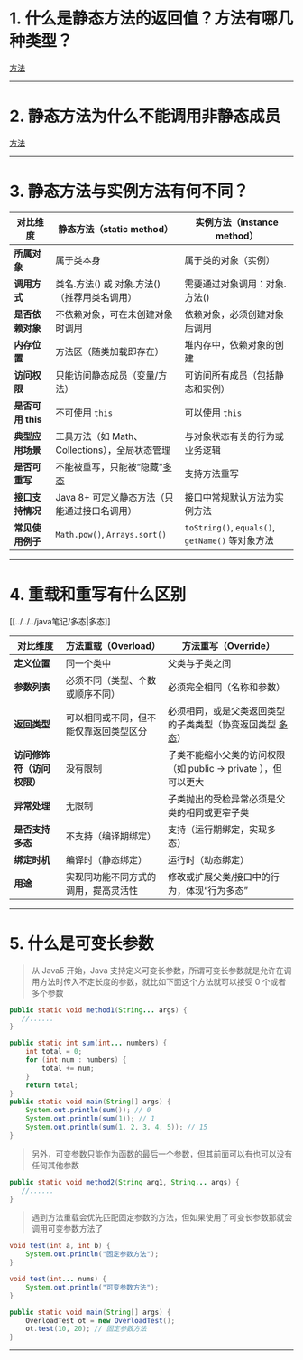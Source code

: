 
# 1. 什么是静态方法的返回值？方法有哪几种类型？

[方法](../../../java笔记/方法.md#^129fde)

****
# 2. 静态方法为什么不能调用非静态成员

[方法](../../../java笔记/方法.md#^bae8ff)

****
# 3. 静态方法与实例方法有何不同？

| 对比维度          | 静态方法（static method）                              | 实例方法（instance method）                       |
| ------------- | ------------------------------------------------ | ------------------------------------------- |
| **所属对象**      | 属于类本身                                            | 属于类的对象（实例）                                  |
| **调用方式**      | 类名.方法() 或 对象.方法()（推荐用类名调用）                       | 需要通过对象调用：对象.方法()                            |
| **是否依赖对象**    | 不依赖对象，可在未创建对象时调用                                 | 依赖对象，必须创建对象后调用                              |
| **内存位置**      | 方法区（随类加载即存在）                                     | 堆内存中，依赖对象的创建                                |
| **访问权限**      | 只能访问静态成员（变量/方法）                                  | 可访问所有成员（包括静态和实例）                            |
| **是否可用 this** | 不可使用 `this`                                      | 可以使用 `this`                                 |
| **典型应用场景**    | 工具方法（如 Math、Collections），全局状态管理                  | 与对象状态有关的行为或业务逻辑                             |
| **是否可重写**     | 不能被重写，只能被“隐藏”[多态](../../../java笔记/多态.md#^e66367) | 支持方法重写                                      |
| **接口支持情况**    | Java 8+ 可定义静态方法（只能通过接口名调用）                       | 接口中常规默认方法为实例方法                              |
| **常见使用例子**    | `Math.pow()`, `Arrays.sort()`                    | `toString()`, `equals()`, `getName()` 等对象方法 |

****
# 4. 重载和重写有什么区别

[[../../../java笔记/多态|多态]]

| 对比维度            | 方法重载（Overload）      | 方法重写（Override）                                                 |
| --------------- | ------------------- | -------------------------------------------------------------- |
| **定义位置**        | 同一个类中               | 父类与子类之间                                                        |
| **参数列表**        | 必须不同（类型、个数或顺序不同）    | 必须完全相同（名称和参数）                                                  |
| **返回类型**        | 可以相同或不同，但不能仅靠返回类型区分 | 必须相同，或是父类返回类型的子类类型（协变返回类型 [多态](../../../java笔记/多态.md#^d5ae92)） |
| **访问修饰符（访问权限）** | 没有限制                | 子类不能缩小父类的访问权限（如 public → private ），但可以更大                       |
| **异常处理**        | 无限制                 | 子类抛出的受检异常必须是父类的相同或更窄子类                                         |
| **是否支持多态**      | 不支持（编译期绑定）          | 支持（运行期绑定，实现多态）                                                 |
| **绑定时机**        | 编译时（静态绑定）           | 运行时（动态绑定）                                                      |
| **用途**          | 实现同功能不同方式的调用，提高灵活性  | 修改或扩展父类/接口中的行为，体现“行为多态”                                        |

****
# 5. 什么是可变长参数

>从 Java5 开始，Java 支持定义可变长参数，所谓可变长参数就是允许在调用方法时传入不定长度的参数，就比如下面这个方法就可以接受 0 个或者多个参数

```java
public static void method1(String... args) {
   //......
}
```

```java
public static int sum(int... numbers) {
    int total = 0;
    for (int num : numbers) {
        total += num;
    }
    return total;
}
public static void main(String[] args) {
    System.out.println(sum()); // 0
    System.out.println(sum(1)); // 1
    System.out.println(sum(1, 2, 3, 4, 5)); // 15
}
```

>另外，可变参数只能作为函数的最后一个参数，但其前面可以有也可以没有任何其他参数

```java
public static void method2(String arg1, String... args) {
   //......
}
```

>遇到方法重载会优先匹配固定参数的方法，但如果使用了可变长参数那就会调用可变参数方法了

```java
void test(int a, int b) {
    System.out.println("固定参数方法");
}

void test(int... nums) {
    System.out.println("可变参数方法");
}

public static void main(String[] args) {
    OverloadTest ot = new OverloadTest();
    ot.test(10, 20); // 固定参数方法
}
```

****

